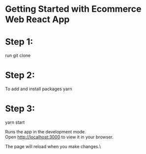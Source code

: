 # Getting Started with Ecommerce Web React App

# Step 1: 
run git clone 

# Step 2: 
To add and install packages
yarn

# Step 3: 
yarn start


Runs the app in the development mode.\
Open [http://localhost:3000](http://localhost:3000) to view it in your browser.

The page will reload when you make changes.\

